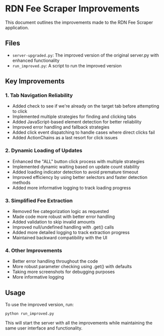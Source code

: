 # RDN Fee Scraper Improvements

This document outlines the improvements made to the RDN Fee Scraper application.

## Files
- `server-upgraded.py`: The improved version of the original server.py with enhanced functionality
- `run_improved.py`: A script to run the improved version

## Key Improvements

### 1. Tab Navigation Reliability
- Added check to see if we're already on the target tab before attempting to click
- Implemented multiple strategies for finding and clicking tabs
- Added JavaScript-based element detection for better reliability
- Improved error handling and fallback strategies
- Added click event dispatching to handle cases where direct clicks fail
- Added ActionChains as a last resort for click issues

### 2. Dynamic Loading of Updates
- Enhanced the "ALL" button click process with multiple strategies
- Implemented dynamic waiting based on update count stability
- Added loading indicator detection to avoid premature timeout
- Improved efficiency by using better selectors and faster detection methods
- Added more informative logging to track loading progress

### 3. Simplified Fee Extraction
- Removed fee categorization logic as requested
- Made code more robust with better error handling
- Added validation to skip invalid amounts 
- Improved null/undefined handling with .get() calls
- Added more detailed logging to track extraction progress
- Maintained backward compatibility with the UI

### 4. Other Improvements
- Better error handling throughout the code
- More robust parameter checking using .get() with defaults
- Taking more screenshots for debugging purposes
- More informative logging

## Usage
To use the improved version, run:
```
python run_improved.py
```

This will start the server with all the improvements while maintaining the same user interface and functionality.